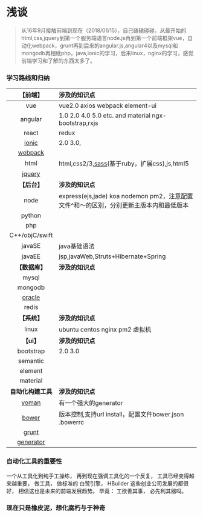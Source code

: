 # 浅谈

> 从16年9月接触前端到现在（2018/01/15），自己磕磕碰碰，从最开始的html,css,jquery到第一个服务端语言node.js再到第一个前端框架vue，自动化webpack，grunt再到后来的angular.js,angular4以及mysql和mongodb再相继php，java,ionic的学习，后来linux，nginx的学习，感觉前端学习和了解的东西太多了。

### 学习路线和归纳
**【前端】** | **涉及的知识点**
|:-:|:-|
vue | vue2.0 axios webpack element-ui
angular|1.0  2.0  4.0  5.0 etc. and material ngx-bootstrap,rxjs
react| redux
[ionic](https://ionicframework.com/)|2.0 3.0, 
[webpack](https://webpack.js.org/)|
html|html,css2/3,[sass](http://sass-lang.com/)(基于ruby，扩展css),js,html5
[jquery](https://jquery.com/)|
**【后台】**|**涉及的知识点**
node|express(ejs,jade) koa nodemon pm2，注意配置文件^和～的区别，分别更新主版本内和最低版本
python|
php|
C++/objC/swift|
javaSE|java基础语法
javaEE|jsp,javaWeb,Struts+Hibernate+Spring
**【数据库】**|**涉及的知识点**
mysql|
mongodb|
[oracle](https://www.oracle.com/index.html)|
redis|
**【系统】**|**涉及的知识点**
linux|ubuntu centos nginx pm2 虚拟机
**【ui】**|**涉及的知识点**
bootstrap|2.0 3.0
semantic|
element|
material|
**自动化构建工具**|**涉及的知识点**
[yoman](http://yeoman.io/)|有一个强大的generator
[bower](https://bower.io/)|版本控制,支持url install，配置文件bower.json .bowerrc
[grunt](https://gruntjs.com/)|
[generator](https://npms.io/search?q=generator-angular)|

### 自动化工具的重要性
一个从工具化到纯手工操练， 再到现在强调工具化的一个反复， 工具已经变得越来越重要， 做工具， 做标准的 白鹭引擎， HBuilder 这些创业公司发展的都很好， 相信这也是未来的前端发展趋势。 毕竟： 工欲善其事， 必先利其器吗。
### 现在只是橡皮泥，想化腐朽与于神奇






